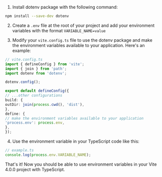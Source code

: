 1. Install dotenv package with the following command:

```bash
npm install --save-dev dotenv
```

2. Create a `.env` file at the root of your project and add your environment variables with the format `VARIABLE_NAME=value`

3. Modify your `vite.config.ts` file to use the dotenv package and make the environment variables available to your application. Here's an example:

```typescript
// vite.config.ts
import { defineConfig } from 'vite';
import { join } from 'path';
import dotenv from 'dotenv';

dotenv.config();

export default defineConfig({
// ...other configurations
build: {
outDir: join(process.cwd(), 'dist'),
},
define: {
// make the environment variables available to your application
'process.env': process.env,
},
});
```

4. Use the environment variable in your TypeScript code like this:

```typescript
// example.ts
console.log(process.env.VARIABLE_NAME);
```

That's it! Now you should be able to use environment variables in your Vite 4.0.0 project with TypeScript.